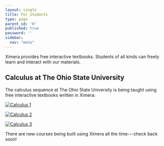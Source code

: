```yaml
---
layout: single
title: For Students
type: page
parent_id: '0'
published: true
password: ''
sidebar:
  nav: "menu"
---
```


Ximera provides free interactive textbooks. Students of all kinds can
freely learn and interact with our materials. 

## Calculus at The Ohio State University

The calculus sequence at The Ohio State University is being taught
using free interactive textbooks written in Ximera:

[![Calculus 1](https://ximera.osu.edu/mooculus/logos/calculus1Logo/logo.png)](https://ximera.osu.edu/mooculus/calculus1)


[![Calculus 2](https://ximera.osu.edu/mooculus/logos/calculus2Logo/logo.png)](https://ximera.osu.edu/mooculus/calculus2)


[![Calculus 3](https://ximera.osu.edu/mooculus/logos/calculus3Logo/logo.png)](https://ximera.osu.edu/mooculus/calculus3)




There are new courses being built using Ximera all the time---check back soon!
